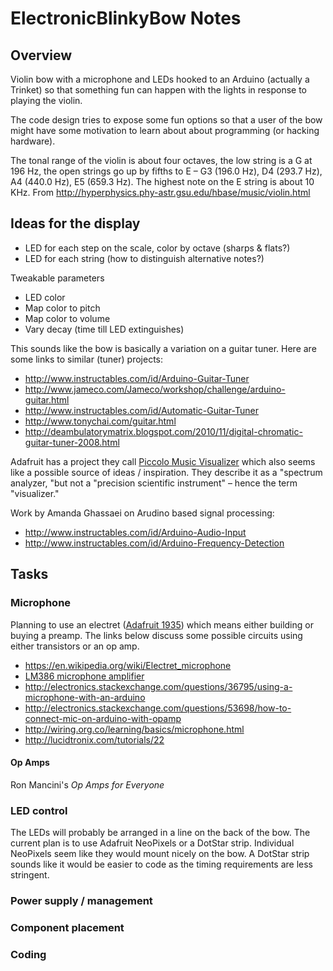 # ElectronicBlinkyBow Notes

## Overview

Violin bow with a microphone and LEDs hooked to an Arduino (actually a Trinket) so that something fun can happen with the lights in response to playing the violin.

The code design tries to expose some fun options so that a user of the bow might have some motivation to learn about about programming (or hacking hardware).

The tonal range of the violin is about four octaves, the low string is a G at 196 Hz, the open strings go up by fifths to E – G3 (196.0 Hz), D4 (293.7 Hz), A4 (440.0 Hz), E5 (659.3 Hz). The highest note on the E string is about 10 KHz. From http://hyperphysics.phy-astr.gsu.edu/hbase/music/violin.html

## Ideas for the display

* LED for each step on the scale, color by octave (sharps & flats?)
* LED for each string (how to distinguish alternative notes?)

Tweakable parameters

* LED color
* Map color to pitch
* Map color to volume
* Vary decay (time till LED extinguishes)

This sounds like the bow is basically a variation on a guitar tuner. Here are some links to similar (tuner) projects:

* http://www.instructables.com/id/Arduino-Guitar-Tuner
* http://www.jameco.com/Jameco/workshop/challenge/arduino-guitar.html
* http://www.instructables.com/id/Automatic-Guitar-Tuner
* http://www.tonychai.com/guitar.html
* http://deambulatorymatrix.blogspot.com/2010/11/digital-chromatic-guitar-tuner-2008.html

Adafruit has a project they call [Piccolo Music Visualizer](https://learn.adafruit.com/piccolo) which also seems like a possible source of ideas / inspiration. They describe it as a "spectrum analyzer, "but not a "precision scientific instrument" – hence the term "visualizer."

Work by Amanda Ghassaei on Arudino based signal processing:

* http://www.instructables.com/id/Arduino-Audio-Input
* http://www.instructables.com/id/Arduino-Frequency-Detection

## Tasks

### Microphone

Planning to use an electret ([Adafruit 1935](https://www.adafruit.com/products/1935)) which means either building or buying a preamp. The links below discuss some possible circuits using either transistors or an op amp.

* https://en.wikipedia.org/wiki/Electret_microphone
* [LM386 microphone amplifier](https://lowvoltage.wordpress.com/2011/05/15/lm386-mic-amp/)
* http://electronics.stackexchange.com/questions/36795/using-a-microphone-with-an-arduino
* http://electronics.stackexchange.com/questions/53698/how-to-connect-mic-on-arduino-with-opamp
* http://wiring.org.co/learning/basics/microphone.html
* http://lucidtronix.com/tutorials/22

#### Op Amps

Ron Mancini's _Op Amps for Everyone_

### LED control

The LEDs will probably be arranged in a line on the back of the bow. The current plan is to use Adafruit NeoPixels or a DotStar strip. Individual NeoPixels seem like they would mount nicely on the bow. A DotStar strip sounds like it would be easier to code as the timing requirements are less stringent.

### Power supply / management

### Component placement

### Coding
